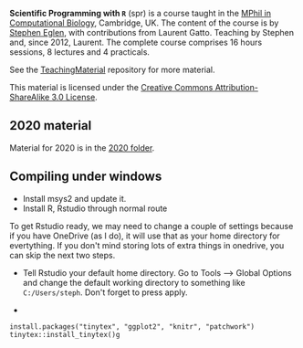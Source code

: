 **Scientific Programming with `R`** (spr) is a course taught in the [MPhil in Computational Biology](http://www.ccbi.cam.ac.uk/Education/MPhil), Cambridge, UK. The content of the course is by [Stephen Eglen](http://www.damtp.cam.ac.uk/user/sje30/), with contributions from Laurent Gatto. Teaching by Stephen and, since 2012, Laurent. The complete course comprises 16 hours sessions, 8 lectures and 4 practicals. 

See the [TeachingMaterial](https://github.com/lgatto/TeachingMaterial) repository for more material.

This material is licensed under the 
[Creative Commons Attribution-ShareAlike 3.0 License](http://creativecommons.org/licenses/by-sa/3.0/). 


## 2020 material

Material for 2020 is in the [2020 folder](2020/).


## Compiling under windows

- Install msys2 and update it.
- Install R, Rstudio through normal route


To get Rstudio ready, we may need to change a couple of settings
  because if you have OneDrive (as I do), it will use that as your
  home directory for evertything.  If you don't mind storing lots of
  extra things in onedrive, you can skip the next two steps.
  
- Tell Rstudio your default home directory.  Go to Tools --> Global
  Options and change the default working directory to something like
  `C:/Users/steph`.  Don't forget to press apply.

- 



```
install.packages("tinytex", "ggplot2", "knitr", "patchwork")
tinytex::install_tinytex()g
```

